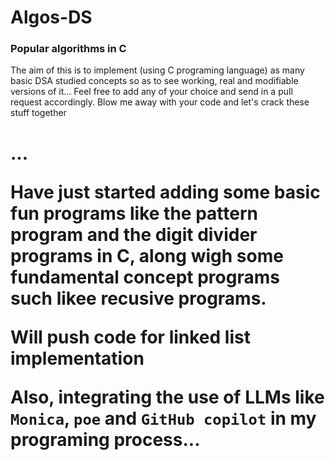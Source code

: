 # Algos-DS
### Popular algorithms in C
The aim of this is to implement (using C programing language) as many basic DSA studied concepts so as to see working, real and modifiable versions of it...
Feel free to add any of your choice and send in a pull request accordingly.
Blow me away with your code and let's crack these stuff together <h1 one line of code at a time>...

Have just started adding some basic fun programs like the pattern program and the digit divider programs in C, along wigh some fundamental concept programs such likee recusive programs.

Will push code for linked list implementation 

Also, integrating the use of LLMs like `Monica`, `poe` and `GitHub copilot` in my programing process...
